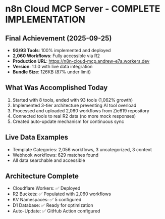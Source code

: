 # n8n Cloud MCP Server - COMPLETE IMPLEMENTATION

## Final Achievement (2025-09-25)
- **93/93 Tools**: 100% implemented and deployed
- **2,060 Workflows**: Fully accessible via R2
- **Production URL**: https://n8n-cloud-mcp.andrew-e7a.workers.dev
- **Version**: 1.1.0 with live data integration
- **Bundle Size**: 126KB (87% under limit)

## What Was Accomplished Today
1. Started with 8 tools, ended with 93 tools (1,062% growth)
2. Implemented 3-tier architecture preventing AI tool overload
3. Processed and uploaded 2,060 workflows from Zie619 repository
4. Connected tools to real R2 data (no more mock responses)
5. Created auto-update mechanism for continuous sync

## Live Data Examples
- Template Categories: 2,056 workflows, 3 uncategorized, 3 context
- Webhook workflows: 629 matches found
- All data searchable and accessible

## Architecture Complete
- Cloudflare Workers: ✅ Deployed
- R2 Buckets: ✅ Populated with 2,060 workflows
- KV Namespaces: ✅ 5 configured
- D1 Database: ✅ Ready for optimization
- Auto-Update: ✅ GitHub Action configured
